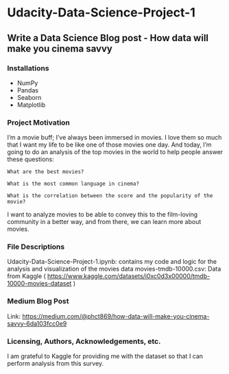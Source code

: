 # Udacity-Data-Science-Project-1
## Write a Data Science Blog post - How data will make you cinema savvy

### Installations

- NumPy
- Pandas
- Seaborn
- Matplotlib

### Project Motivation
I’m a movie buff; I’ve always been immersed in movies. I love them so much that I want my life to be like one of those movies one day. And today, I’m going to do an analysis of the top movies in the world to help people answer these questions:

`What are the best movies?`

`What is the most common language in cinema?`

`What is the correlation between the score and the popularity of the movie?`

I want to analyze movies to be able to convey this to the film-loving community in a better way, and from there, we can learn more about movies.

### File Descriptions
Udacity-Data-Science-Project-1.ipynb: contains my code and logic for the analysis and visualization of the movies data
movies-tmdb-10000.csv: Data from Kaggle ( https://www.kaggle.com/datasets/i0xc0d3x00000/tmdb-10000-movies-dataset )

### Medium Blog Post
Link: https://medium.com/@phct869/how-data-will-make-you-cinema-savvy-6da103fcc0e9

### Licensing, Authors, Acknowledgements, etc.
I am grateful to Kaggle for providing me with the dataset so that I can perform analysis from this survey.
